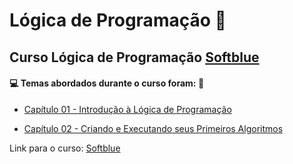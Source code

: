 # Lógica de Programação :pencil:

## Curso Lógica de Programação [Softblue](https://www.softblue.com.br/)

#### :computer: Temas abordados durante o curso foram: :rocket:

- [Capítulo 01 - Introdução à Lógica de Programação](https://github.com/romulovieira777/Logica_de_programacao_Softblue/tree/main/Cap%C3%ADtulo%2001%20-%20Introdu%C3%A7%C3%A3o%20%C3%A0%20L%C3%B3gica%20de%20Programa%C3%A7%C3%A3o)

- [Capítulo 02 - Criando e Executando seus Primeiros Algoritmos](https://github.com/romulovieira777/Logica_de_programacao_Softblue/tree/main/Cap%C3%ADtulo%2002%20-%20Criando%20e%20Executando%20seus%20Primeiros%20Algoritmos)

Link para o curso: [Softblue](https://www.softblue.com.br/)
